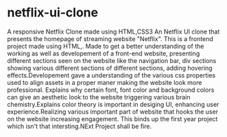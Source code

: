 # netflix-ui-clone
A responsive Netflix Clone made using HTML,CSS3 
An Netflix UI clone that presents the homepage of streaming website "Netflix". This is a frontend project made using HTML,. Made to get a better understanding of the working as well as developement of a front-end website, presenting different sections seen on the website like the navigation bar, div sections showing various different sections of different sections, adding hovering effects.Developement gave a understanding of the various css properties used to align assets in a proper maner making the website look more professional. Explains why certain font, font color and background colors can give an aesthetic look to the website triggering various brain chemistry.Explains color theory is important in desiging UI, enhancing user experience.Realizing various important part of website that hooks the user on the website increasing engagement. This binds up the first year project which isn't that intersting.NExt Project shall be fire. 